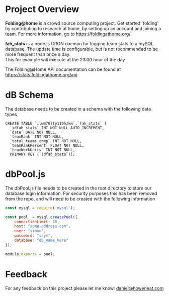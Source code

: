 # Project Overview
**Folding@home** is a crowd source computing project.  Get started 'folding' by contributing to research at home, by setting up an account and joining a team.  For more information, go to https://foldingathome.org/

**fah_stats** is a node.js CRON daemon for logging team stats to a mySQL database.  The update 
time is configurable, but is not recommended to be more frequent than once a day.  
This for example will execute at the 23:00 hour of the day

The Folding@Home API documentation can be found at https://stats.foldingathome.org/api

# dB Schema
The database needs to be created in a schema with the following data types
```
CREATE TABLE `ilwm70lty119hzkm`.`fah_stats` (
  `idfah_stats` INT NOT NULL AUTO_INCREMENT,
  `date` DATE NOT NULL,
  `teamRank` INT NOT NULL,
  `total_teams_comp` INT NOT NULL,
  `teamRankPercent` FLOAT NOT NULL,
  `teamWorkUnits` INT NOT NULL,
  PRIMARY KEY (`idfah_stats`));
```

# dbPool.js
The dbPool.js file needs to be created in the root directory to store our database 
login information.  For security purposes this has been removed from the repo, 
and will need to be created with the following information

```javascript
const mysql = require('mysql');

const pool  = mysql.createPool({
    connectionLimit: 10,
	host: "some.address.com",
	user: "simon",
	password: "says",
	database: "db_name_here"
});

module.exports = pool;
```

# Feedback
For any feedback on this project please let me know: daniel@howeneat.com
